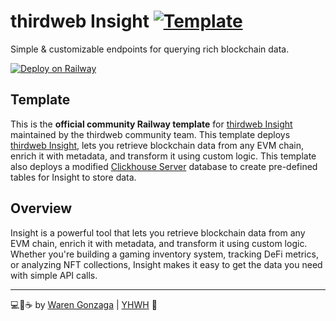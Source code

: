 # thirdweb Insight [![Template](https://img.shields.io/badge/Railway-Template-853BCE.svg?logo=railway&labelColor=181717&longCache=true&style=flat-square)](https://railway.app?referralCode=KN9JqT)

Simple & customizable endpoints for querying rich blockchain data.

[![Deploy on Railway](https://railway.com/button.svg)](https://railway.app/template/Dyj5IJ?referralCode=KN9JqT)

## Template

This is the **official community Railway template** for [thirdweb Insight](https://thirdweb.com/insight) maintained by the thirdweb community team. This template deploys [thirdweb Insight](https://hub.docker.com/r/thirdweb/insight), lets you retrieve blockchain data from any EVM chain, enrich it with metadata, and transform it using custom logic. This template also deploys a modified [Clickhouse Server](https://github.com/warengonzaga/thirdweb-insight-railway) database to create pre-defined tables for Insight to store data.

## Overview

Insight is a powerful tool that lets you retrieve blockchain data from any EVM chain, enrich it with metadata, and transform it using custom logic. Whether you're building a gaming inventory system, tracking DeFi metrics, or analyzing NFT collections, Insight makes it easy to get the data you need with simple API calls.

---

💻💖☕ by [Waren Gonzaga](https://warengonzaga.com) | [YHWH](https://youtu.be/HHrxS4diLew?t=44) 🙏

